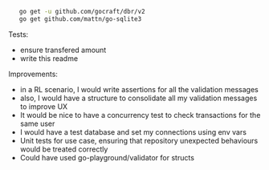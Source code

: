 ```sh
   go get -u github.com/gocraft/dbr/v2 
   go get github.com/mattn/go-sqlite3
   ```


Tests:
- ensure transfered amount
- write this readme


Improvements:
- in a RL scenario, I would write assertions for all the validation messages
- also, I would have a structure to consolidate all my validation messages to improve UX
- It would be nice to have a concurrency test to check transactions for the same user
- I would have a test database and set my connections using env vars
- Unit tests for use case, ensuring that repository unexpected behaviours would be treated correctly
- Could have used go-playground/validator for structs